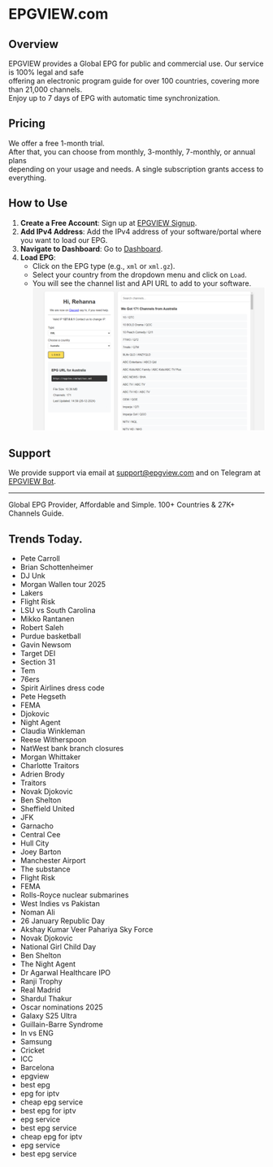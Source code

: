 # EPGVIEW.com



## Overview
EPGVIEW provides a Global EPG for public and commercial use. Our service is 100% legal and safe\
offering an electronic program guide for over 100 countries, covering more than 21,000 channels.\
Enjoy up to 7 days of EPG with automatic time synchronization.

## Pricing
We offer a free 1-month trial. \
After that, you can choose from monthly, 3-monthly, 7-monthly, or annual plans \
depending on your usage and needs. A single subscription grants access to everything.

## How to Use
1. **Create a Free Account**: Sign up at [EPGVIEW Signup](https://epgview.com/signup.php).
2. **Add IPv4 Address**: Add the IPv4 address of your software/portal where you want to load our EPG.
3. **Navigate to Dashboard**: Go to [Dashboard](https://epgview.com/dashboard.php).
4. **Load EPG**:
   - Click on the EPG type (e.g., `xml` or `xml.gz`).
   - Select your country from the dropdown menu and click on `Load`.
   - You will see the channel list and API URL to add to your software.
![EPGVIEW](img/dashboard.png)
## Support
We provide support via email at [support@epgview.com](mailto:support@epgview.com) and on Telegram at [EPGVIEW Bot](https://t.me/epgview_bot).

---

Global EPG Provider, Affordable and Simple. 100+ Countries & 27K+ Channels Guide.

## Trends Today.

- Pete Carroll
- Brian Schottenheimer
- DJ Unk
- Morgan Wallen tour 2025
- Lakers
- Flight Risk
- LSU vs South Carolina
- Mikko Rantanen
- Robert Saleh
- Purdue basketball
- Gavin Newsom
- Target DEI
- Section 31
- Tem
- 76ers
- Spirit Airlines dress code
- Pete Hegseth
- FEMA
- Djokovic
- Night Agent
- Claudia Winkleman
- Reese Witherspoon
- NatWest bank branch closures
- Morgan Whittaker
- Charlotte Traitors
- Adrien Brody
- Traitors
- Novak Djokovic
- Ben Shelton
- Sheffield United
- JFK
- Garnacho
- Central Cee
- Hull City
- Joey Barton
- Manchester Airport
- The substance
- Flight Risk
- FEMA
- Rolls-Royce nuclear submarines
- West Indies vs Pakistan
- Noman Ali
- 26 January Republic Day
- Akshay Kumar Veer Pahariya Sky Force
- Novak Djokovic
- National Girl Child Day
- Ben Shelton
- The Night Agent
- Dr Agarwal Healthcare IPO
- Ranji Trophy
- Real Madrid
- Shardul Thakur
- Oscar nominations 2025
- Galaxy S25 Ultra
- Guillain-Barre Syndrome
- In vs ENG
- Samsung
- Cricket
- ICC
- Barcelona
- epgview
- best epg
- epg for iptv
- cheap epg service
- best epg for iptv
- epg service
- best epg service
- cheap epg for iptv
- epg service
- best epg service
